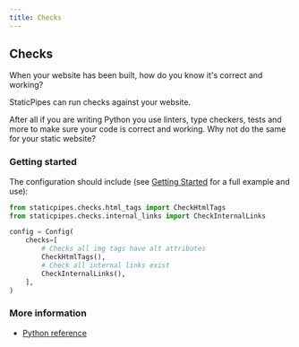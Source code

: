 ```yaml
---
title: Checks
---
```


## Checks

When your website has been built, how do you know it's correct and working?

StaticPipes can run checks against your website. 

After all if you are writing Python you use linters, type checkers, tests and more to make sure your code is correct and working. Why not do the same for your static website?


### Getting started

The configuration should include (see [Getting Started](../getting_started) for a full example and use):

```python
from staticpipes.checks.html_tags import CheckHtmlTags
from staticpipes.checks.internal_links import CheckInternalLinks

config = Config(
    checks=[
        # Checks all img tags have alt attributes
        CheckHtmlTags(),
        # Check all internal links exist
        CheckInternalLinks(),
    ],
)
```

### More information

* [Python reference](../reference/staticpipes.checks.html)

